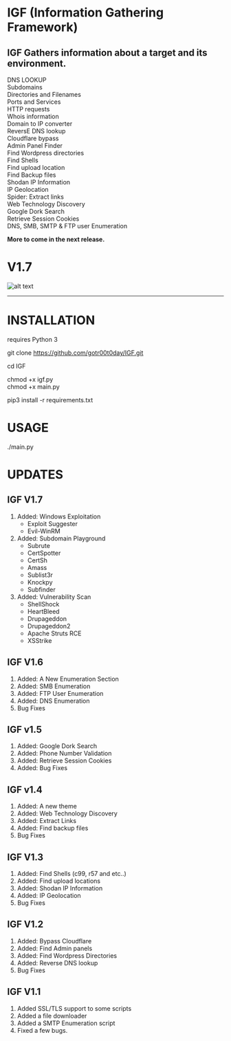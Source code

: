 # IGF (Information Gathering Framework)

## IGF Gathers information about a target and its environment.

DNS LOOKUP<br/>
Subdomains<br/>
Directories and Filenames<br/>
Ports and Services<br/>
HTTP requests<br/>
Whois information<br/>
Domain to IP converter<br/>
ReversE DNS lookup<br/>
Cloudflare bypass<br/>
Admin Panel Finder<br/>
Find Wordpress directories<br/>
Find Shells<br/>
Find upload location<br/>
Find Backup files<br/>
Shodan IP Information<br/>
IP Geolocation<br/>
Spider: Extract links<br/>
Web Technology Discovery<br/>
Google Dork Search<br/>
Retrieve Session Cookies<br/>
DNS, SMB, SMTP & FTP user Enumeration<br/>



<b>More to come in the next release.</b>

# V1.7
![alt text](https://github.com/gotr00t0day/IGF/blob/master/igf17.png)


___________________________________________________________________________________________________________


# INSTALLATION

requires Python 3

git clone https://github.com/gotr00t0day/IGF.git

cd IGF

chmod +x igf.py<br/>
chmod +x main.py

pip3 install -r requirements.txt


# USAGE

./main.py

# UPDATES

## IGF V1.7

1. Added: Windows Exploitation
   - Exploit Suggester
   - Evil-WinRM
2. Added: Subdomain Playground
   - Subrute
   - CertSpotter
   - CertSh
   - Amass
   - Sublist3r
   - Knockpy
   - Subfinder
3. Added: Vulnerability Scan
   - ShellShock
   - HeartBleed
   - Drupageddon
   - Drupageddon2
   - Apache Struts RCE
   - XSStrike

## IGF V1.6

1. Added: A New Enumeration Section
2. Added: SMB Enumeration 
3. Added: FTP User Enumeration
4. Added: DNS Enumeration
5. Bug Fixes

## IGF v1.5

1. Added: Google Dork Search
2. Added: Phone Number Validation
3. Added: Retrieve Session Cookies
4. Added: Bug Fixes

## IGF v1.4

1. Added: A new theme
2. Added: Web Technology Discovery
3. Added: Extract Links
4. Added: Find backup files
5. Bug Fixes

## IGF V1.3

1. Added: Find Shells (c99, r57 and etc..)
2. Added: Find upload locations
3. Added: Shodan IP Information
4. Added: IP Geolocation
5. Bug Fixes

## IGF V1.2

1. Added: Bypass Cloudflare
2. Added: Find Admin panels
3. Added: Find Wordpress Directories
4. Added: Reverse DNS lookup
5. Bug Fixes

## IGF V1.1

1. Added SSL/TLS support to some scripts
2. Added a file downloader 
3. Added a SMTP Enumeration script
4. Fixed a few bugs.
